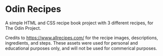 # Odin Recipes

A simple HTML and CSS recipe book project with 3 different recipes, for The Odin Project.

Credits to https://www.allrecipes.com/ for the recipe images, descriptions, ingredients, and steps. These assets were used for personal and educational purposes only, and will not be used for commerical purposes.